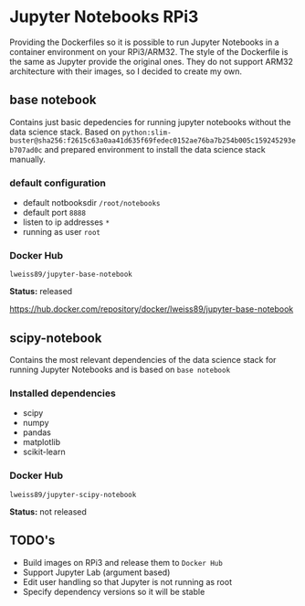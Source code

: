# Jupyter Notebooks RPi3

Providing the Dockerfiles so it is possible to run Jupyter Notebooks in a container environment on your RPi3/ARM32. The style of the Dockerfile is the same as Jupyter provide the original ones. They do not support ARM32 architecture with their images, so I decided to create my own.

## base notebook
Contains just basic depedencies for running jupyter notebooks without the data science stack. Based on  `python:slim-buster@sha256:f2615c63a0aa41d635f69fedec0152ae76ba7b254b005c159245293eb707ad0c` and prepared environment to install the data science stack manually.

### default configuration
* default notbooksdir `/root/notebooks`
* default port `8888`
* listen to ip addresses `*`
* running as user `root`

### Docker Hub
`lweiss89/jupyter-base-notebook`

**Status:** released

https://hub.docker.com/repository/docker/lweiss89/jupyter-base-notebook

## scipy-notebook
Contains the most relevant dependencies of the data science stack for running Jupyter Notebooks and is based on `base notebook`

### Installed dependencies
* scipy
* numpy
* pandas
* matplotlib
* scikit-learn

### Docker Hub
`lweiss89/jupyter-scipy-notebook`

**Status:** not released

## TODO's
* Build images on RPi3 and release them to `Docker Hub`
* Support Jupyter Lab (argument based)
* Edit user handling so that Jupyter is not running as root
* Specify dependency versions so it will be stable
